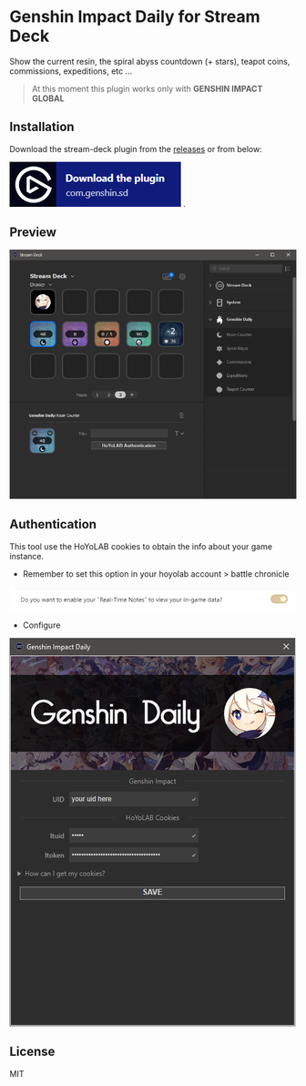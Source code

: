# Genshin Impact Daily for Stream Deck

Show the current resin, the spiral abyss countdown (+ stars), teapot coins, commissions, expeditions, etc ...

> At this moment this plugin works only with **GENSHIN IMPACT GLOBAL**

## Installation

Download the stream-deck plugin from the [releases](https://github.com/fcannizzaro/genshin-daily-stream-deck/releases)
or from below:

[![download](https://github.com/fcannizzaro/genshin-daily-stream-deck/blob/main/media/download.png?raw=true)](https://github.com/fcannizzaro/genshin-daily-stream-deck/releases/download/1.0.0/com.genshin.sd.streamDeckPlugin)
.

## Preview

![actions](https://github.com/fcannizzaro/genshin-daily-stream-deck/blob/main/media/actions.png?raw=true)

## Authentication

This tool use the HoYoLAB cookies to obtain the info about your game instance.

- Remember to set this option in your hoyolab account > battle chronicle

![note](https://github.com/fcannizzaro/genshin-daily-stream-deck/blob/main/media/note.png?raw=true)

- Configure

![auth](https://github.com/fcannizzaro/genshin-daily-stream-deck/blob/main/media/authentication.png?raw=true)

## License

MIT
